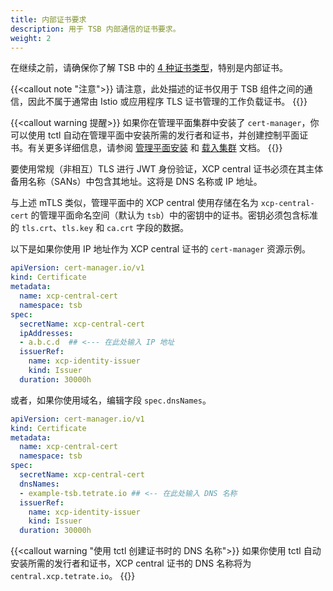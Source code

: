 ```yaml
---
title: 内部证书要求
description: 用于 TSB 内部通信的证书要求。
weight: 2
---
```


在继续之前，请确保你了解 TSB 中的 [4 种证书类型](../certificate-setup)，特别是内部证书。

{{<callout note "注意">}}
请注意，此处描述的证书仅用于 TSB 组件之间的通信，因此不属于通常由 Istio 或应用程序 TLS 证书管理的工作负载证书。
{{</callout>}}

{{<callout warning 提醒>}}
如果你在管理平面集群中安装了 `cert-manager`，你可以使用 tctl
自动在管理平面中安装所需的发行者和证书，并创建控制平面证书。有关更多详细信息，请参阅 [管理平面安装](../../self-managed/management-plane-installation) 和 [载入集群](../../self-managed/onboarding-clusters) 文档。
{{</callout>}}

要使用常规（非相互）TLS 进行 JWT 身份验证，XCP central 证书必须在其主体备用名称（SANs）中包含其地址。这将是 DNS 名称或 IP 地址。

与上述 mTLS 类似，管理平面中的 XCP central 使用存储在名为 `xcp-central-cert` 的管理平面命名空间（默认为 `tsb`）中的密钥中的证书。密钥必须包含标准的 `tls.crt`、`tls.key` 和 `ca.crt` 字段的数据。

以下是如果你使用 IP 地址作为 XCP central 证书的 `cert-manager` 资源示例。

```yaml
apiVersion: cert-manager.io/v1
kind: Certificate
metadata:
  name: xcp-central-cert
  namespace: tsb
spec:
  secretName: xcp-central-cert
  ipAddresses:
  - a.b.c.d  ## <--- 在此处输入 IP 地址
  issuerRef:
    name: xcp-identity-issuer
    kind: Issuer
  duration: 30000h
```

或者，如果你使用域名，编辑字段 `spec.dnsNames`。

```yaml
apiVersion: cert-manager.io/v1
kind: Certificate
metadata:
  name: xcp-central-cert
  namespace: tsb
spec:
  secretName: xcp-central-cert
  dnsNames:
  - example-tsb.tetrate.io ## <-- 在此处输入 DNS 名称
  issuerRef:
    name: xcp-identity-issuer
    kind: Issuer
  duration: 30000h
```

{{<callout warning "使用 tctl 创建证书时的 DNS 名称">}}
如果你使用 tctl 自动安装所需的发行者和证书，XCP central 证书的 DNS 名称将为 `central.xcp.tetrate.io`。
{{</callout>}}